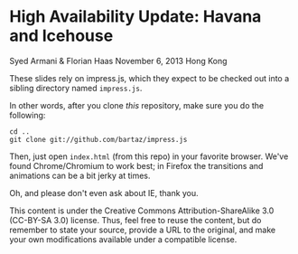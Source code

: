 # High Availability Update: Havana and Icehouse

Syed Armani & Florian Haas
November 6, 2013
Hong Kong

These slides rely on impress.js, which they expect to be checked out
into a sibling directory named `impress.js`.

In other words, after you clone _this_ repository, make sure you do
the following:

    cd ..
    git clone git://github.com/bartaz/impress.js

Then, just open `index.html` (from this repo) in your favorite browser.
We've found Chrome/Chromium to work best; in Firefox the transitions and
animations can be a bit jerky at times.

Oh, and please don't even ask about IE, thank you.

This content is under the Creative Commons Attribution-ShareAlike 3.0
(CC-BY-SA 3.0) license. Thus, feel free to reuse the content, but do
remember to state your source, provide a URL to the original, and make
your own modifications available under a compatible license.
